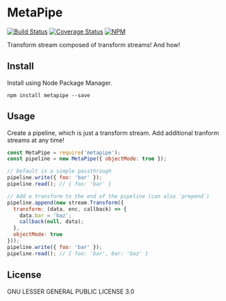 MetaPipe
========

[![Build Status](https://img.shields.io/travis/bookchin/metapipe/master.svg?style=flat-square)](https://travis-ci.org/bookchin/metapipe) 
[![Coverage Status](https://img.shields.io/coveralls/bookchin/metapipe.svg?style=flat-square)](https://coveralls.io/r/bookchin/metapipe) 
[![NPM](https://img.shields.io/npm/v/metapipe.svg?style=flat-square)](https://www.npmjs.com/package/metapipe)

Transform stream composed of transform streams! And how!

Install
-------

Install using Node Package Manager.

```
npm install metapipe --save
```

Usage
-----

Create a pipeline, which is just a transform stream. Add additional tranform 
streams at any time!

```js
const MetaPipe = require('metapipe');
const pipeline = new MetaPipe({ objectMode: true });

// Default is a simple passthrough
pipeline.write({ foo: 'bar' });
pipeline.read(); // { foo: 'bar' }

// Add a transform to the end of the pipeline (can also `prepend`)
pipeline.append(new stream.Transform({
  transform: (data, enc, callback) => {
    data.bar = 'baz';
    callback(null, data);
  },
  objectMode: true
}));
pipeline.write({ foo: 'bar' });
pipeline.read(); // { foo: 'bar', bar: 'baz' }
```

License
-------

GNU LESSER GENERAL PUBLIC LICENSE 3.0
